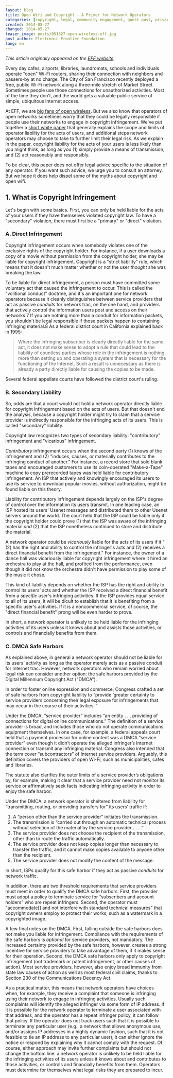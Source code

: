 ```yaml
---
layout: blog
title: Open Wifi and Copyright - A Primer for Network Operators
categories: [copyright, legal, community engagement, guest post, privacy]
created: 2014-05-27
changed: 2014-05-27
teaser_image: posts/051327-open-wireless-eff.jpg
post_author: Electronic Frontier Foundation
lang: en
---
```

*This article originally appeared on the <a target="_blank" href="https://www.eff.org/files/2014/05/23/copyright.wifi_.primer.pdf">EFF website</a>.*

Every day cafes, airports, libraries, laundromats, schools and individuals operate “open” Wi-Fi routers, sharing their connection with neighbors and passers-by at no charge. The City of San Francisco recently deployed a free, public Wi-Fi network along a three-mile stretch of Market Street. Sometimes people use those connections for unauthorized activities. Most of the time they don’t, and the world gets a valuable public service of simple, ubiquitous Internet access.

At EFF, we are <a href="https://openwireless.org/">big fans of open wireless</a>. But we also know that operators of open networks sometimes worry that they could be legally responsible if people use their networks to engage in copyright infringement. We've put together a <a href="https://www.eff.org/files/2014/05/23/copyright.wifi_.primer.pdf">short white paper</a> that generally explains the scope and limits of operator liability for the acts of users, and additional steps network operators may choose to take to further limit their legal risk. As we explain in the paper, copyright liability for the acts of your users is less likely than you might think, as long as you (1) simply provide a means of transmission; and (2) act reasonably and responsibly.

To be clear, this paper does not offer legal advice specific to the situation of any operator.  If you want such advice, we urge you to consult an attorney. But we hope it does help dispel some of the myths about copyright and open wifi. 

## 1. What is Copyright Infringement ##

Let's begin with some basics. First, you can only be held liable for the acts of your users if they have themselves violated copyright law. To have a "secondary" violation, there must first be a "primary" or "direct" violation.

### A. Direct Infringement ###

Copyright infringement occurs when somebody violates one of the exclusive rights of the copyright holder. For instance, if a user downloads a copy of a movie without permission from the copyright holder, she may be liable for copyright infringement. Copyright is a "strict liability" rule, which means that it doesn't much matter whether or not the user *thought* she was breaking the law.

To be liable for direct infringement, a person must have committed some voluntary act that caused the infringement to occur. This is called the "volitional conduct" doctrine, and it's an important one for network operators because it cleanly distinguishes between service providers that act as passive *conduits* for network trac, on the one hand, and providers that actively control the information users post and access on their networks.7 If you are nothing more than a conduit for information packets, you shouldn't be legal responsible if those packets happen to containing infringing material.8 As a federal district court in California explained back in 1995: 

> Where the infringing subscriber is clearly directly liable for the same act, it does not make sense to adopt a rule that could lead to the liability of countless parties whose role in the infringement is nothing more than setting up and operating a system that is necessary for the functioning of the Internet. Such a result is unnecessary as there is already a party directly liable for causing the copies to be made.

Several federal appellate courts have followed the district court's ruling.

### B. Secondary Liability ###

So, odds are that a court would not hold a network operator directly liable for copyright infringement based on the acts of users. But that doesn't end the analysis, because a copyright holder might try to claim that a service provider is indirectly responsible for the infringing acts of its users. This is called "secondary" liability.

Copyright law recognizes two types of secondary liability: "contributory" infringement and "vicarious" infringement.

*Contributory* infringement occurs when the second party (1) knows of the infringement and (2) "induces, causes, or materially contributes to the infringing conduct of another." For instance, a record store that sold blank tapes and encouraged customers to use its coin-operated "Make-a-Tape" machine to copy prerecorded tapes was held liable for contributory infringement. An ISP that actively and knowingly encouraged its users to use its service to download popular movies, without authorization, might be found liable on this theory.

Liability for contributory infringement depends largely on the ISP's degree of control over the information its users transmit. In one leading case, an ISP hosted its users' Usenet messages and distributed them to other Usenet servers around the world. The court held that the ISP could be liable only if the copyright holder could prove (1) that the ISP was aware of the infringing material *and* (2) that the ISP nonetheless continued to store and distribute the material.

A network operator could be *vicariously* liable for the acts of its users if it "(2) has the right and ability to control the infringer's acts and (2) receives a direct financial benefit from the infringement." For instance, the owner of a dance hall was vicariously liable for copyright infringement where it hired an orchestra to play at the hall, and profited from the performance, even though it did not know the orchestra didn't have permission to play some of the music it chose.

This kind of liability depends on whether the ISP has the right and ability to control its users' acts and whether the ISP received a direct financial benefit from a *specific* user's infringing activities. If the ISP provides equal service to all of its users, it will be dicult to establish that it is benefiting from a specific user's activities. If it is a noncommercial service, of course, the "direct financial benefit" prong will be even harder to prove.

In short, a network operator is unlikely to be held liable for the infringing activities of its users unless it knows about and assists those activities, or controls and financially benefits from them.

### C. DMCA Safe Harbors ###

As explained above, in general a network operator should not be liable for its users' activity as long as the operator merely acts as a passive conduit for Internet trac. However, network operators who remain worried about legal risk can consider another option: the safe harbors provided by the Digital Millennium Copyright Act ("DMCA"). 

In order to foster online expression and commerce, Congress crafted a set of safe harbors from copyright liability to “provide ‘greater certainty to service providers concerning their legal exposure for infringements that may occur in the course of their activities.’”

Under the DMCA, “service provider” includes “an entity . . . providing of connections for digital online communications.” The definition of a service provider is broad, and includes those who do not operate communications equipment themselves. In one case, for example, a federal appeals court held that a payment processor for online content was a DMCA “service provider” even though it didn’t operate the alleged infringer’s Internet connection or transmit any infringing material. Congress also intended that the term cover “subcontractors” of Internet service providers. Arguably, this definition covers the providers of open Wi-Fi, such as municipalities, cafes and libraries.

The statute also clarifies the outer limits of a service provider’s obligations by, for example, making it clear that a service provider need not monitor its service or affirmatively seek facts indicating infringing activity in order to enjoy the safe harbor. 

Under the DMCA, a network operator is sheltered from liability for “transmitting, routing, or providing transfers for” its users’ traffic if:

1. A “person other than the service provider” initiates the transmission.
2. The transmission is “carried out through an automatic technical process without selection of the material by the service provider . . . .”
3. The service provider does not choose the recipient of the transmission, other than to route the traffic automatically.
4. The service provider does not keep copies longer than necessary to transfer the traffic, and it cannot make copies available to anyone other than the recipient.
5. The service provider does not modify the content of the message.

In short, ISPs qualify for this safe harbor if they act as passive *conduits* for network traffic.

In addition, there are two threshold requirements that service providers must meet in order to qualify the DMCA safe harbors. First, the provider must adopt a policy to terminate service for “subscribers and account holders” who are repeat infringers. Second, the operator must "accommodate[] and not interfere with standard technical measures" that copyright owners employ to protect their works, such as a watermark in a copyrighted image.

A few final notes on the DMCA. First, falling outside the safe harbors does not make you liable for infringement. Compliance with the requirements of the safe harbors is *optional* for service providers, not mandatory. The increased certainty provided by the safe harbors, however, creates a strong incentive for service providers to take advantage of them, if it makes sense for their operation. Second, the DMCA safe harbors only apply to copyright infringement (not trademark or patent infringement, or other causes of action). Most service providers, however, also enjoy broad immunity from state law causes of action as well as most federal civil claims, thanks to Section 230 of the Communications Decency Act.

As a practical matter, this means that network operators have choices when, for example, they receive a complaint that someone is infringing using their network to engage in infringing activities. Usually such complaints will identify the alleged infringer via some form of IP address. If it is possible for the network operator to terminate a user associated with that address, and the operator has a repeat infringer policy, it can follow that policy. If the operator does not track users such that it is possible to terminate any particular user (e.g., a network that allows anonymous use, and/or assigns IP addresses in a highly dynamic fashion, such that it is not feasible to tie an IP address to any particular user), it can either ignore the notice or respond by explaining why it cannot comply with the request. Of course, either approach may invite further complaints but should not change the bottom line: a network operator is unlikely to be held liable for the infringing activities of its users unless it knows about and contributes to those activities, or controls and financially benefits from them. Operators must determine for themselves what legal risks they are prepared to incur.